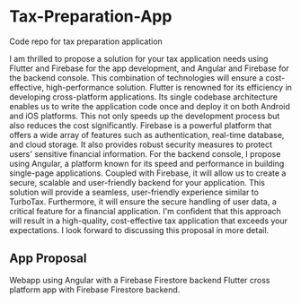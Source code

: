 # Tax-Preparation-App
Code repo for tax preparation application

I am thrilled to propose a solution for your tax application needs using Flutter and Firebase for the app development, and Angular and Firebase for the backend console. This combination of technologies will ensure a cost-effective, high-performance solution.
Flutter is renowned for its efficiency in developing cross-platform applications. Its single codebase architecture enables us to write the application code once and deploy it on both Android and iOS platforms. This not only speeds up the development process but also reduces the cost significantly.
Firebase is a powerful platform that offers a wide array of features such as authentication, real-time database, and cloud storage. It also provides robust security measures to protect users' sensitive financial information.
For the backend console, I propose using Angular, a platform known for its speed and performance in building single-page applications. Coupled with Firebase, it will allow us to create a secure, scalable and user-friendly backend for your application.
This solution will provide a seamless, user-friendly experience similar to TurboTax. Furthermore, it will ensure the secure handling of user data, a critical feature for a financial application.
I'm confident that this approach will result in a high-quality, cost-effective tax application that exceeds your expectations. I look forward to discussing this proposal in more detail.

## App Proposal
Webapp using Angular with a Firebase Firestore backend 
Flutter cross platform app with Firebase Firestore backend.
